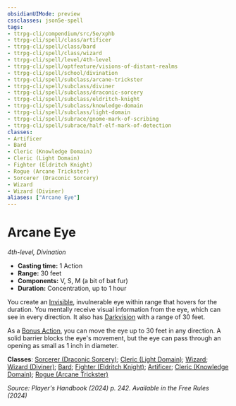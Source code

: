 ```yaml
---
obsidianUIMode: preview
cssclasses: json5e-spell
tags:
- ttrpg-cli/compendium/src/5e/xphb
- ttrpg-cli/spell/class/artificer
- ttrpg-cli/spell/class/bard
- ttrpg-cli/spell/class/wizard
- ttrpg-cli/spell/level/4th-level
- ttrpg-cli/spell/optfeature/visions-of-distant-realms
- ttrpg-cli/spell/school/divination
- ttrpg-cli/spell/subclass/arcane-trickster
- ttrpg-cli/spell/subclass/diviner
- ttrpg-cli/spell/subclass/draconic-sorcery
- ttrpg-cli/spell/subclass/eldritch-knight
- ttrpg-cli/spell/subclass/knowledge-domain
- ttrpg-cli/spell/subclass/light-domain
- ttrpg-cli/spell/subrace/gnome-mark-of-scribing
- ttrpg-cli/spell/subrace/half-elf-mark-of-detection
classes:
- Artificer
- Bard
- Cleric (Knowledge Domain)
- Cleric (Light Domain)
- Fighter (Eldritch Knight)
- Rogue (Arcane Trickster)
- Sorcerer (Draconic Sorcery)
- Wizard
- Wizard (Diviner)
aliases: ["Arcane Eye"]
---
```

# Arcane Eye
*4th-level, Divination*  


- **Casting time:** 1 Action
- **Range:** 30 feet
- **Components:** V, S, M (a bit of bat fur)
- **Duration:** Concentration, up to 1 hour

You create an [Invisible](Misc%20Files/CLI/rules/conditions.md#Invisible), invulnerable eye within range that hovers for the duration. You mentally receive visual information from the eye, which can see in every direction. It also has [Darkvision](Misc%20Files/CLI/rules/senses.md#Darkvision) with a range of 30 feet.

As a [Bonus Action](Misc%20Files/CLI/rules/variant-rules/bonus-action-xphb.md), you can move the eye up to 30 feet in any direction. A solid barrier blocks the eye's movement, but the eye can pass through an opening as small as 1 inch in diameter.

**Classes**: [Sorcerer (Draconic Sorcery)](Misc%20Files/CLI/compendium/lists/list-spells-classes-sorcerer-xphb-draconic-sorcery-xphb.md "subclass=XPHB;class=XPHB"); [Cleric (Light Domain)](Misc%20Files/CLI/compendium/lists/list-spells-classes-cleric-xphb-light-domain-xphb.md "subclass=XPHB;class=XPHB"); [Wizard](Misc%20Files/CLI/compendium/lists/list-spells-classes-wizard.md); [Wizard (Diviner)](Misc%20Files/CLI/compendium/lists/list-spells-classes-wizard-xphb-diviner-xphb.md "subclass=XPHB;class=XPHB"); [Bard](Misc%20Files/CLI/compendium/lists/list-spells-classes-bard.md); [Fighter (Eldritch Knight)](Misc%20Files/CLI/compendium/lists/list-spells-classes-fighter-xphb-eldritch-knight-xphb.md "subclass=XPHB;class=XPHB"); [Artificer](Misc%20Files/CLI/compendium/lists/list-spells-classes-artificer.md); [Cleric (Knowledge Domain)](Misc%20Files/CLI/compendium/lists/list-spells-classes-cleric-xphb-knowledge-domain.md "class=XPHB"); [Rogue (Arcane Trickster)](Misc%20Files/CLI/compendium/lists/list-spells-classes-rogue-xphb-arcane-trickster-xphb.md "subclass=XPHB;class=XPHB")

*Source: Player's Handbook (2024) p. 242. Available in the Free Rules (2024)*